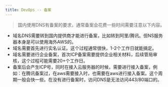 ```yaml
---
title: DevOps -- 备案
---
```


> 国内使用DNS有备案的要求，通常备案会花费一些时间需要注意以下内容。


* 域名DNS需要转到国内提供商才能进行备案，比如转到阿里/腾讯。但NS服务器本身是可以使用海外AWS的。
* 域名需要首先进行实名认证。这个过程通常很快，1-2个工作日就能搞定。
* 域名需要进行企业备案，首次ICP备案需要提供企业相关材料，后续管局审核，这个过程可能需要20+个工作日。
* 备案后会产生ICP号，同时在接入云服务器的时候，需要进行接入备案，例如：在腾讯备案过，在aws需要接入时，也需要在aws进行接入备案。这个周期一般会快一些。在没有进行备案时，访问DNS是无法访问443/80端口的。
